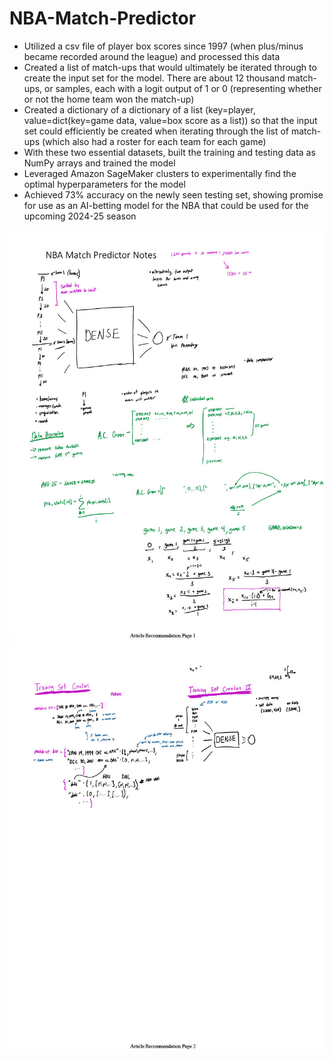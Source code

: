 # NBA-Match-Predictor

* Utilized a csv file of player box scores since 1997 (when plus/minus became recorded around the league) and processed this data
* Created a list of match-ups that would ultimately be iterated through to create the input set for the model. There are about 12 thousand match-ups, or samples, each with a logit output of 1 or 0 (representing whether or not the home team won the match-up)
* Created a dictionary of a dictionary of a list (key=player, value=dict(key=game data, value=box score as a list)) so that the input set could efficiently be created when iterating through the list of match-ups (which also had a roster for each team for each game)
* With these two essential datasets, built the training and testing data as NumPy arrays and trained the model
* Leveraged Amazon SageMaker clusters to experimentally find the optimal hyperparameters for the model
* Achieved 73% accuracy on the newly seen testing set, showing promise for use as an AI-betting model for the NBA that could be used for the upcoming 2024-25 season

![Notes on how I processed data and developed the neural network model, page 1](NotesPage1.jpg)
![Notes on how I processed data and developed the neural network model, page 2](NotesPage2.jpg)
